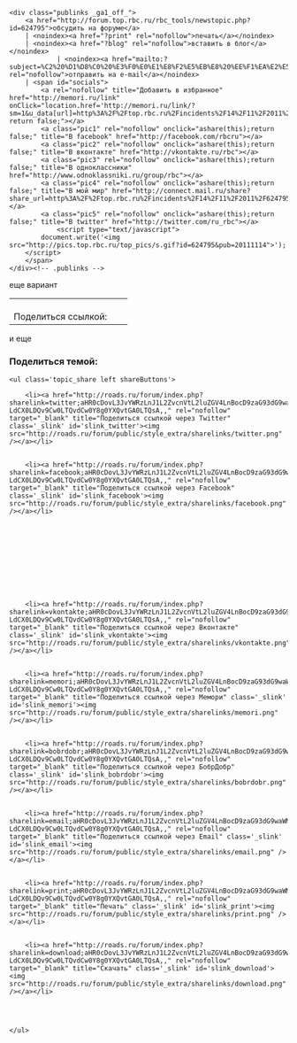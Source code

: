 	<div class="publinks _ga1_off_">
		<a href="http://forum.top.rbc.ru/rbc_tools/newstopic.php?id=624795">обсудить на форуме</a>
		| <noindex><a href="?print" rel="nofollow">печать</a></noindex>
		| <noindex><a href="?blog" rel="nofollow">вставить в блог</a></noindex>
				| <noindex><a href="mailto:?subject=%C2%20%D1%D8%C0%20%E3%F0%E0%E1%E8%F2%E5%EB%E8%20%EE%F1%EA%E2%E5%F0%ED%E8%EB%E8%20%EC%EE%E3%E8%EB%F3%20%C0.%CB%E8%ED%EA%EE%EB%FC%ED%E0%20%20%20%20%20%20&body=%D1%F2%E0%F2%FC%FF%20%F6%E5%EB%E8%EA%EE%EC%3A%20http%3A%2F%2Ftop.rbc.ru%2Fincidents%2F14%2F11%2F2011%2F624795.shtml" rel="nofollow">отправить на e-mail</a></noindex>
		| <span id="socials">
			<a rel="nofollow" title="Добавить в избранное" href="http://memori.ru/link" onClick="location.href='http://memori.ru/link/?sm=1&u_data[url]=http%3A%2F%2Ftop.rbc.ru%2Fincidents%2F14%2F11%2F2011%2F624795.shtml&u_data[name]='+encodeURIComponent(document.title); return false;"></a>
            <a class="pic1" rel="nofollow" onclick="ashare(this);return false;" title="В facebook" href="http://facebook.com/rbcru"></a>
            <a class="pic2" rel="nofollow" onclick="ashare(this);return false;" title="В вконтакте" href="http://vkontakte.ru/rbc"></a>
            <a class="pic3" rel="nofollow" onclick="ashare(this);return false;" title="В одноклассники" href="http://www.odnoklassniki.ru/group/rbc"></a>
            <a class="pic4" rel="nofollow" onclick="ashare(this);return false;" title="В мой мир" href="http://connect.mail.ru/share?share_url=http%3A%2F%2Ftop.rbc.ru%2Fincidents%2F14%2F11%2F2011%2F624795.shtml"></a>
            <a class="pic5" rel="nofollow" onclick="ashare(this);return false;" title="В twitter" href="http://twitter.com/ru_rbc"></a>
                <script type="text/javascript">
            document.write('<img src="http://pics.top.rbc.ru/top_pics/s.gif?id=624795&pub=20111114">');
        </script>
		</span>
	</div><!-- .publinks -->
	
</div><!-- .box -->
еще вариант
<table border="0" cellpadding="0" cellspacing="0"><tr valign="middle"><td align="right" class="small" valign="top"><br>Поделиться ссылкой:&nbsp;&nbsp;&nbsp;</td><td align="left"><script type="text/javascript" src="//yandex.st/share/share.js" charset="utf-8"></script><div class="yashare-auto-init" data-yashareL10n="ru" data-yashareType="none" data-yashareQuickServices="yaru,vkontakte,facebook,twitter,odnoklassniki,moimir,lj,friendfeed,moikrug"></div> 
</td></tr></table>

и еще
 
<h3 class='topic_share left'>Поделиться темой:</h3>
 
 
	<ul class='topic_share left shareButtons'>
	
		<li><a href="http://roads.ru/forum/index.php?sharelink=twitter;aHR0cDovL3JvYWRzLnJ1L2ZvcnVtL2luZGV4LnBocD9zaG93dG9waWM9MjYxMDg,;0KHQtdCy0LXRgNC-LdCX0LDQv9Cw0LTQvdCw0Y8g0YXQvtGA0LTQsA,," rel="nofollow" target="_blank" title="Поделиться ссылкой через Twitter" class='_slink' id='slink_twitter'><img src="http://roads.ru/forum/public/style_extra/sharelinks/twitter.png" /></a></li>
	
 
		<li><a href="http://roads.ru/forum/index.php?sharelink=facebook;aHR0cDovL3JvYWRzLnJ1L2ZvcnVtL2luZGV4LnBocD9zaG93dG9waWM9MjYxMDg,;0KHQtdCy0LXRgNC-LdCX0LDQv9Cw0LTQvdCw0Y8g0YXQvtGA0LTQsA,," rel="nofollow" target="_blank" title="Поделиться ссылкой через Facebook" class='_slink' id='slink_facebook'><img src="http://roads.ru/forum/public/style_extra/sharelinks/facebook.png" /></a></li>
	
 
		
	
 
		
	
 
		
	
 
		<li><a href="http://roads.ru/forum/index.php?sharelink=vkontakte;aHR0cDovL3JvYWRzLnJ1L2ZvcnVtL2luZGV4LnBocD9zaG93dG9waWM9MjYxMDg,;0KHQtdCy0LXRgNC-LdCX0LDQv9Cw0LTQvdCw0Y8g0YXQvtGA0LTQsA,," rel="nofollow" target="_blank" title="Поделиться ссылкой через Вконтакте" class='_slink' id='slink_vkontakte'><img src="http://roads.ru/forum/public/style_extra/sharelinks/vkontakte.png" /></a></li>
	
 
		<li><a href="http://roads.ru/forum/index.php?sharelink=memori;aHR0cDovL3JvYWRzLnJ1L2ZvcnVtL2luZGV4LnBocD9zaG93dG9waWM9MjYxMDg,;0KHQtdCy0LXRgNC-LdCX0LDQv9Cw0LTQvdCw0Y8g0YXQvtGA0LTQsA,," rel="nofollow" target="_blank" title="Поделиться ссылкой через Мемори" class='_slink' id='slink_memori'><img src="http://roads.ru/forum/public/style_extra/sharelinks/memori.png" /></a></li>
	
 
		<li><a href="http://roads.ru/forum/index.php?sharelink=bobrdobr;aHR0cDovL3JvYWRzLnJ1L2ZvcnVtL2luZGV4LnBocD9zaG93dG9waWM9MjYxMDg,;0KHQtdCy0LXRgNC-LdCX0LDQv9Cw0LTQvdCw0Y8g0YXQvtGA0LTQsA,," rel="nofollow" target="_blank" title="Поделиться ссылкой через БобрДобр" class='_slink' id='slink_bobrdobr'><img src="http://roads.ru/forum/public/style_extra/sharelinks/bobrdobr.png" /></a></li>
	
 
		<li><a href="http://roads.ru/forum/index.php?sharelink=email;aHR0cDovL3JvYWRzLnJ1L2ZvcnVtL2luZGV4LnBocD9zaG93dG9waWM9MjYxMDg,;0KHQtdCy0LXRgNC-LdCX0LDQv9Cw0LTQvdCw0Y8g0YXQvtGA0LTQsA,," rel="nofollow" target="_blank" title="Поделиться ссылкой через Email" class='_slink' id='slink_email'><img src="http://roads.ru/forum/public/style_extra/sharelinks/email.png" /></a></li>
	
 
		<li><a href="http://roads.ru/forum/index.php?sharelink=print;aHR0cDovL3JvYWRzLnJ1L2ZvcnVtL2luZGV4LnBocD9zaG93dG9waWM9MjYxMDgmcGlkPTcwNjY0JnN0PTIwJg,,;0KHQtdCy0LXRgNC-LdCX0LDQv9Cw0LTQvdCw0Y8g0YXQvtGA0LTQsA,," rel="nofollow" target="_blank" title="Печать" class='_slink' id='slink_print'><img src="http://roads.ru/forum/public/style_extra/sharelinks/print.png" /></a></li>
	
 
		<li><a href="http://roads.ru/forum/index.php?sharelink=download;aHR0cDovL3JvYWRzLnJ1L2ZvcnVtL2luZGV4LnBocD9zaG93dG9waWM9MjYxMDgmcGlkPTcwNjY0JnN0PTIwJg,,;0KHQtdCy0LXRgNC-LdCX0LDQv9Cw0LTQvdCw0Y8g0YXQvtGA0LTQsA,," rel="nofollow" target="_blank" title="Скачать" class='_slink' id='slink_download'><img src="http://roads.ru/forum/public/style_extra/sharelinks/download.png" /></a></li>
	
 
		
	
	</ul>
